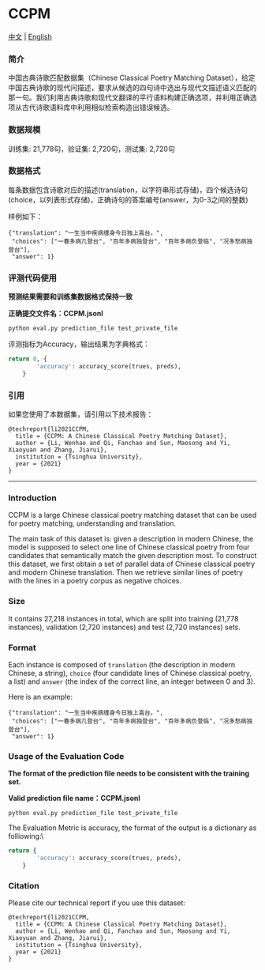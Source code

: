 # CCPM
[中文](#简介) | [English](#Introduction)

### 简介
中国古典诗歌匹配数据集（Chinese Classical Poetry Matching Dataset），给定中国古典诗歌的现代问描述，要求从候选的四句诗中选出与现代文描述语义匹配的那一句。我们利用古典诗歌和现代文翻译的平行语料构建正确选项，并利用正确选项从古代诗歌语料库中利用相似检索构造出错误候选。

### 数据规模
训练集: 21,778句，验证集: 2,720句，测试集: 2,720句
### 数据格式
每条数据包含诗歌对应的描述(translation，以字符串形式存储)，四个候选诗句(choice，以列表形式存储)，正确诗句的答案编号(answer，为0-3之间的整数)

样例如下：

```
{"translation": "一生当中疾病缠身今日独上高台。",
 "choices": ["一春多病几登台", "百年多病独登台", "百年多病负登临", "况多愁病独登台"],
 "answer": 1}
```
### 评测代码使用

**预测结果需要和训练集数据格式保持一致**

**正确提交文件名：CCPM.jsonl**

```shell
python eval.py prediction_file test_private_file
```

评测指标为Accuracy，输出结果为字典格式：

```python
return 0, {
        'accuracy': accuracy_score(trues, preds),
    }
```

### 引用

如果您使用了本数据集，请引用以下技术报告：
```
@techreport{li2021CCPM,
  title = {CCPM: A Chinese Classical Poetry Matching Dataset},
  author = {Li, Wenhao and Qi, Fanchao and Sun, Maosong and Yi, Xiaoyuan and Zhang, Jiarui},
  institution = {Tsinghua University},
  year = {2021}
}
```



------

### Introduction

CCPM is a large Chinese classical poetry matching dataset that can be used for poetry matching, understanding and translation. 

The main task of this dataset is: given a description in modern Chinese, the model is supposed to select one line of Chinese classical poetry from four candidates that semantically match the given description most. To construct this dataset, we first obtain a set of parallel data of Chinese classical poetry and modern Chinese translation. Then we retrieve similar lines of poetry with the lines in a poetry corpus as negative choices.

### Size
It contains 27,218 instances in total, which are split into training (21,778 instances), validation (2,720 instances) and test (2,720 instances) sets.

### Format

Each instance is composed of `translation` (the description in modern Chinese, a string), `choice` (four candidate lines of Chinese classical poetry, a list)  and `answer` (the index of the correct line, an integer between 0 and 3).

Here is an example:
```
{"translation": "一生当中疾病缠身今日独上高台。",
 "choices": ["一春多病几登台", "百年多病独登台", "百年多病负登临", "况多愁病独登台"],
 "answer": 1}
```

### Usage of the Evaluation Code

**The format of the prediction file needs to be consistent with the training set.**

**Valid prediction file name：CCPM.jsonl**

```shell
python eval.py prediction_file test_private_file
```

The Evaluation Metric is accuracy, the format of the output is a dictionary as folliowing:\

```python
return {
        'accuracy': accuracy_score(trues, preds),
    }
```

### Citation

Please cite our technical report if you use this dataset:

```
@techreport{li2021CCPM,
  title = {CCPM: A Chinese Classical Poetry Matching Dataset},
  author = {Li, Wenhao and Qi, Fanchao and Sun, Maosong and Yi, Xiaoyuan and Zhang, Jiarui},
  institution = {Tsinghua University},
  year = {2021}
}
```